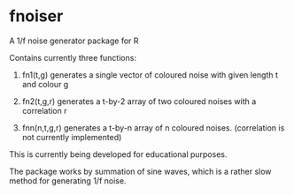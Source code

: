 # fnoiser

A 1/f noise generator package for R

Contains currently three functions:

1) fn1(t,g) generates a single vector of coloured noise with 
given length t and colour g

2) fn2(t,g,r) generates a t-by-2 array of two coloured noises
with a correlation r

3) fnn(n,t,g,r) generates a t-by-n array of n coloured noises.
(correlation is not currently implemented)

This is currently being developed for educational purposes.

The package works by summation of sine waves, which is a rather 
slow method for generating 1/f noise.

